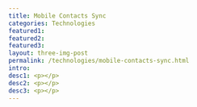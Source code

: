 ```yaml
---
title: Mobile Contacts Sync
categories: Technologies
featured1:
featured2:
featured3:
layout: three-img-post
permalink: /technologies/mobile-contacts-sync.html
intro:
desc1: <p></p>
desc2: <p></p>
desc3: <p></p>
---
```

